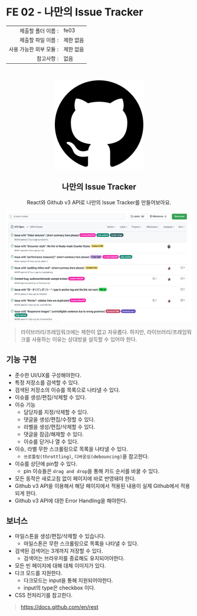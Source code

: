 # FE 02 - 나만의 Issue Tracker

|                      |                    |
| --------------------:| ------------------ |
|   제출할 폴더 이름 :     |  fe03              |
|   제출할 파일 이름 :     |  제한 없음           |
|   사용 가능한 외부 모듈 : |  제한 없음           |
|   참고사항 :           |  없음               |

<br>
<p align="middle">
<img src="./github.png"/>
</p>

<h2 align="middle">나만의 Issue Tracker</h2>
<p align="middle">React와 Github v3 API로 나만의 Issue Tracker를 만들어보아요.</p>

<p align="middle">
<img src="./issue.png" height="300px"/>
</p>

> 라이브러리/프레임워크에는 제한이 없고 자유롭다. 하지만, 라이브러리/프레임워크를 사용하는 이유는 상대방을 설득할 수 있어야 한다.

## 기능 구현

- 준수한 UI/UX를 구성해야한다.
- 특정 저장소를 검색할 수 있다.
- 검색된 저장소의 이슈를 목록으로 나타낼 수 있다.
- 이슈를 생성/편집/삭제할 수 있다.
- 이슈 기능
  - 담당자를 지정/삭제할 수 있다.
  - 댓글을 생성/편집/수정할 수 있다.
  - 라벨을 생성/편집/삭제할 수 있다.
  - 댓글을 잠금/해제할 수 있다.
  - 이슈를 닫거나 열 수 있다.
- 이슈, 라벨 무한 스크롤링으로 목록을 나타낼 수 있다.
  - `쓰로틀링(throttling)`, `디바운싱(debouncing)`을 참고한다.
- 이슈를 상단에 pin할 수 있다.
  - pin 이슈들은 `drag and drop`을 통해 카드 순서를 바꿀 수 있다.
- 모든 동작은 새로고침 없이 페이지에 바로 반영돼야 한다.
- Github v3 API을 이용해서 해당 페이지에서 적용된 내용이 실제 Github에서 적용되게 한다.
- Github v3 API에 대한 Error Handling을 해야한다.

## 보너스

- 마일스톤을 생성/편집/삭제할 수 있습니다.
  - 마일스톤은 무한 스크롤링으로 목록을 나타낼 수 있다.
- 검색된 검색어는 3개까지 저장할 수 있다.
  - 검색어는 브라우저를 종료해도 유지되어야한다.
- 모든 빈 페이지에 대해 대체 이미지가 있다.
- 다크 모드를 지원한다.
  - 다크모드는 input을 통해 지원되어야한다. 
  - input의 type은 checkbox 이다.
- CSS 전처리기를 참고한다.
  
> https://docs.github.com/en/rest
